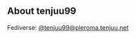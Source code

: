 <!--
title: このサイトについて
index: false
url: /about
published: 2023-03-12 04:00
-->

## About tenjuu99

Fediverse: [@tenjuu99@pleroma.tenjuu.net](https://pleroma.tenjuu.net/users/tenjuu99)

